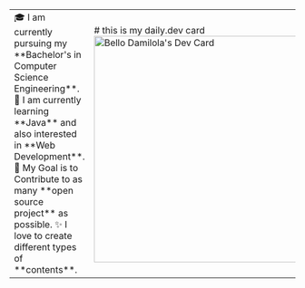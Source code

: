 <table>
<tr>
  <td valign="center">
    🎓 I am currently pursuing my **Bachelor's in Computer Science Engineering**.
    🌱 I am currently learning **Java** and also interested in **Web Development**.
    🎯 My Goal is to Contribute to as many **open source project** as possible.
    ✨ I love to create different types of **contents**.
<td >
# this is my daily.dev card
    <a href="https://app.daily.dev/Damilola1732">
      <img src="https://api.daily.dev/devcards/8102222db6c64075af918f68a4181a5d.png?r=ubi" width="400" alt="Bello Damilola's Dev Card"/>
  </a>
  </td>
</tr>
</table>
